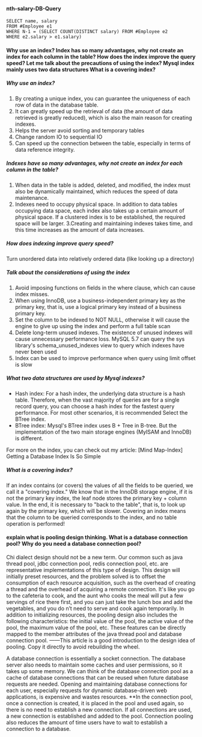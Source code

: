 #### nth-salary-DB-Query

```
SELECT name, salary 
FROM #Employee e1
WHERE N-1 = (SELECT COUNT(DISTINCT salary) FROM #Employee e2
WHERE e2.salary > e1.salary)
```

#### Why use an index? Index has so many advantages, why not create an index for each column in the table? How does the index improve the query speed? Let me talk about the precautions of using the index? Mysql index mainly uses two data structures What is a covering index?
##### Why use an index?

1. By creating a unique index, you can guarantee the uniqueness of each row of data in the database table.
2. It can greatly speed up the retrieval of data (the amount of data retrieved is greatly reduced), which is also the main reason for creating indexes.
3. Helps the server avoid sorting and temporary tables
4. Change random IO to sequential IO
5. Can speed up the connection between the table, especially in terms of data reference integrity.

##### Indexes have so many advantages, why not create an index for each column in the table?

1. When data in the table is added, deleted, and modified, the index must also be dynamically maintained, which reduces the speed of data maintenance.
2. Indexes need to occupy physical space. In addition to data tables occupying data space, each index also takes up a certain amount of physical space. If a clustered index is to be established, the required space will be larger.
3.Creating and maintaining indexes takes time, and this time increases as the amount of data increases.

##### How does indexing improve query speed?

Turn unordered data into relatively ordered data (like looking up a directory)

##### Talk about the considerations of using the index

1. Avoid imposing functions on fields in the where clause, which can cause index misses.
2. When using InnoDB, use a business-independent primary key as the primary key, that is, use a logical primary key instead of a business primary key.
3. Set the column to be indexed to NOT NULL, otherwise it will cause the engine to give up using the index and perform a full table scan
4. Delete long-term unused indexes. The existence of unused indexes will cause unnecessary performance loss. MySQL 5.7 can query the sys library's schema_unused_indexes view to query which indexes have never been used
5. Index can be used to improve performance when query using limit offset is slow

##### What two data structures are used by Mysql indexes?

* Hash index: For a hash index, the underlying data structure is a hash table. Therefore, when the vast majority of queries are for a single record query, you can choose a hash index for the fastest query performance. For most other scenarios, it is recommended Select the BTree index.
* BTree index: Mysql's BTree index uses B + Tree in B-tree. But the implementation of the two main storage engines (MyISAM and InnoDB) is different.

For more on the index, you can check out my article: [Mind Map-Index] Getting a Database Index Is So Simple

##### What is a covering index?

If an index contains (or covers) the values ​​of all the fields to be queried, we call it a "covering index." We know that in the InnoDB storage engine, if it is not the primary key index, the leaf node stores the primary key + column value. In the end, it is necessary to "back to the table", that is, to look up again by the primary key, which will be slower. Covering an index means that the column to be queried corresponds to the index, and no table operation is performed!

#### explain what is pooling design thinking. What is a database connection pool? Why do you need a database connection pool?
Chi dialect design should not be a new term. Our common such as java thread pool, jdbc connection pool, redis connection pool, etc. are representative implementations of this type of design. This design will initially preset resources, and the problem solved is to offset the consumption of each resource acquisition, such as the overhead of creating a thread and the overhead of acquiring a remote connection. It's like you go to the cafeteria to cook, and the aunt who cooks the meal will put a few servings of rice there first, and you can just take the lunch box and add the vegetables, and you do n’t need to serve and cook again temporarily. In addition to initializing resources, the pooling design also includes the following characteristics: the initial value of the pool, the active value of the pool, the maximum value of the pool, etc. These features can be directly mapped to the member attributes of the java thread pool and database connection pool. ——This article is a good introduction to the design idea of pooling. Copy it directly to avoid rebuilding the wheel.

A database connection is essentially a socket connection. The database server also needs to maintain some caches and user permissions, so it takes up some memory. We can think of the database connection pool as a cache of database connections that can be reused when future database requests are needed. Opening and maintaining database connections for each user, especially requests for dynamic database-driven web applications, is expensive and wastes resources. **In the connection pool, once a connection is created, it is placed in the pool and used again, so there is no need to establish a new connection. If all connections are used, a new connection is established and added to the pool. Connection pooling also reduces the amount of time users have to wait to establish a connection to a database.
